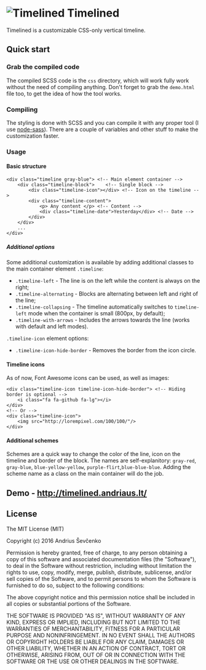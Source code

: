 # ![Timelined](http://i.imgur.com/DQWLvYk.png) Timelined
Timelined is a customizable CSS-only vertical timeline.

## Quick start

### Grab the compiled code
The compiled SCSS code is the `css` directory, which will work fully work without the need of compiling anything. Don't forget to grab the `demo.html` file too, to get the idea of how the tool works.

### Compiling
The styling is done with SCSS and you can compile it with any proper tool (I use [node-sass](https://github.com/sass/node-sass)). There are a couple of variables and other stuff to make the customization faster.

### Usage

#### Basic structure

	<div class="timeline gray-blue"> <!-- Main element container -->
		<div class="timeline-block">	<!-- Single block -->
			<div class="timeline-icon"></div> <!-- Icon on the timeline -->
			<div class="timeline-content"> 
				<p> Any content </p> <!-- Content -->
				<div class="timeline-date">Yesterday</div> <!-- Date -->
			</div>
		</div>
		...
	</div>

##### Additional options
Some additional customization is available by adding additional classes to the main container element `.timeline`:

* `.timeline-left` - The line is on the left while the content is always on the right;
* `.timeline-alternating` - Blocks are alternating between left and right of the line;
* `.timeline-collapsing` - The timeline automatically switches to `timeline-left` mode when the container is small (800px, by default);
* `.timeline-with-arrows` - Includes the arrows towards the line (works with default and left modes).

`.timeline-icon` element options:

* `.timeline-icon-hide-border` - Removes the border from the icon circle.

#### Timeline icons
As of now, Font Awesome icons can be used, as well as images:
	
	<div class="timeline-icon timeline-icon-hide-border"> <!-- Hiding border is optional -->
		<i class="fa fa-github fa-lg"></i>
	</div>
	<!-- Or -->
	<div class="timeline-icon">
		<img src="http://lorempixel.com/100/100/"/>
	</div>



#### Additional schemes

Schemes are a quick way to change the color of the line, icon on the timeline and  border of the block. The names are self-explanitory: `gray-red`, `gray-blue`, `blue-yellow-yellow`, `purple-flirt`,`blue-blue-blue`.
Adding the scheme name as a class on the main container will do the job.

## Demo - http://timelined.andriaus.lt/

## License
The MIT License (MIT)

Copyright (c) 2016 Andrius Ševčenko

Permission is hereby granted, free of charge, to any person obtaining a copy of this software and associated documentation files (the "Software"), to deal in the Software without restriction, including without limitation the rights to use, copy, modify, merge, publish, distribute, sublicense, and/or sell copies of the Software, and to permit persons to whom the Software is furnished to do so, subject to the following conditions:

The above copyright notice and this permission notice shall be included in all copies or substantial portions of the Software.

THE SOFTWARE IS PROVIDED "AS IS", WITHOUT WARRANTY OF ANY KIND, EXPRESS OR IMPLIED, INCLUDING BUT NOT LIMITED TO THE WARRANTIES OF MERCHANTABILITY, FITNESS FOR A PARTICULAR PURPOSE AND NONINFRINGEMENT. IN NO EVENT SHALL THE AUTHORS OR COPYRIGHT HOLDERS BE LIABLE FOR ANY CLAIM, DAMAGES OR OTHER LIABILITY, WHETHER IN AN ACTION OF CONTRACT, TORT OR OTHERWISE, ARISING FROM, OUT OF OR IN CONNECTION WITH THE SOFTWARE OR THE USE OR OTHER DEALINGS IN THE SOFTWARE.


